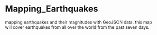 # Mapping_Earthquakes
mapping earthquakes and their magnitudes with GeoJSON data.  this map will cover earthquakes from all over the world from the past seven days.
